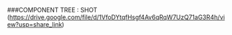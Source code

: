 ###COMPONENT TREE : SHOT
(https://drive.google.com/file/d/1VfoDYtqfHsgf4Av6qRqW7UzQ71aG3R4h/view?usp=share_link)
